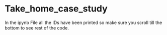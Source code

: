 # Take_home_case_study

In the ipynb File all the IDs have been printed so make sure you scroll till the bottom to see rest of the code. 
